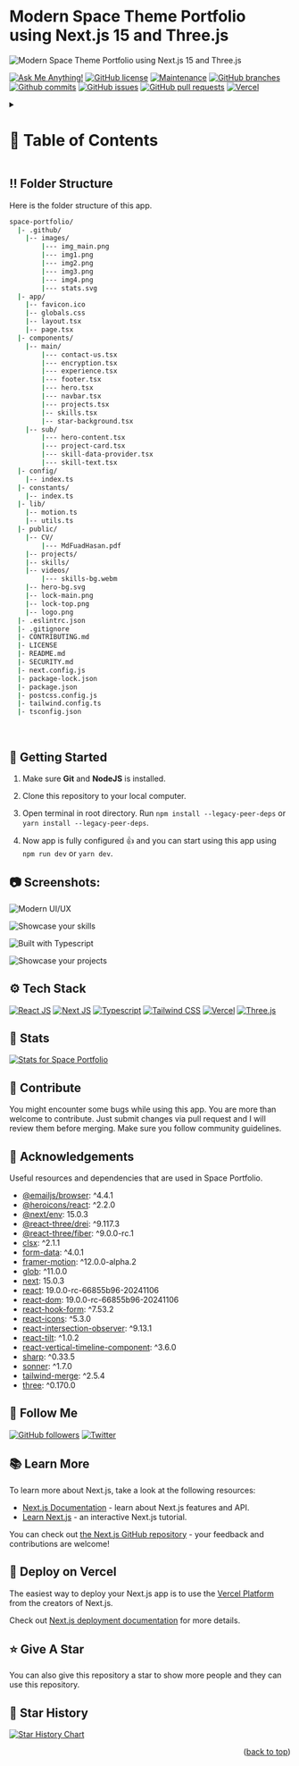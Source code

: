 <a name="readme-top"></a>

# Modern Space Theme Portfolio using Next.js 15 and Three.js

![Modern Space Theme Portfolio using Next.js 15 and Three.js](/.github/images/img_main.png "Modern Space Theme Portfolio using Next.js 15 and Three.js")

[![Ask Me Anything!](https://flat.badgen.net/static/Ask%20me/anything?icon=github&color=black&scale=1.01)](https://github.com/FuSan21 "Ask Me Anything!")
[![GitHub license](https://flat.badgen.net/github/license/FuSan21/portfolio?icon=github&color=black&scale=1.01)](https://github.com/FuSan21/portfolio/blob/main/LICENSE "GitHub license")
[![Maintenance](https://flat.badgen.net/static/Maintained/yes?icon=github&color=black&scale=1.01)](https://github.com/FuSan21/portfolio/commits/main "Maintenance")
[![GitHub branches](https://flat.badgen.net/github/branches/FuSan21/portfolio?icon=github&color=black&scale=1.01)](https://github.com/FuSan21/portfolio/branches "GitHub branches")
[![Github commits](https://flat.badgen.net/github/commits/FuSan21/portfolio?icon=github&color=black&scale=1.01)](https://github.com/FuSan21/portfolio/commits "Github commits")
[![GitHub issues](https://flat.badgen.net/github/issues/FuSan21/portfolio?icon=github&color=black&scale=1.01)](https://github.com/FuSan21/portfolio/issues "GitHub issues")
[![GitHub pull requests](https://flat.badgen.net/github/prs/FuSan21/portfolio?icon=github&color=black&scale=1.01)](https://github.com/FuSan21/portfolio/pulls "GitHub pull requests")
[![Vercel](https://vercelbadge.vercel.app/api/FuSan21/portfolio?style=flat-square)](https://www.fusan.live)

<!-- Table of Contents -->
<details>

<summary>

# :notebook_with_decorative_cover: Table of Contents

</summary>

- [Folder Structure](#bangbang-folder-structure)
- [Getting Started](#toolbox-getting-started)
- [Screenshots](#camera-screenshots)
- [Tech Stack](#gear-tech-stack)
- [Stats](#wrench-stats)
- [Contribute](#raised_hands-contribute)
- [Acknowledgements](#gem-acknowledgements)
- [Follow Me](#rocket-follow-me)
- [Learn More](#books-learn-more)
- [Deploy on Vercel](#page_with_curl-deploy-on-vercel)
- [Give A Star](#star-give-a-star)
- [Star History](#star2-star-history)
- [Give A Star](#star-give-a-star)

</details>

## :bangbang: Folder Structure

Here is the folder structure of this app.

```bash
space-portfolio/
  |- .github/
    |-- images/
        |--- img_main.png
        |--- img1.png
        |--- img2.png
        |--- img3.png
        |--- img4.png
        |--- stats.svg
  |- app/
    |-- favicon.ico
    |-- globals.css
    |-- layout.tsx
    |-- page.tsx
  |- components/
    |-- main/
        |--- contact-us.tsx
        |--- encryption.tsx
        |--- experience.tsx
        |--- footer.tsx
        |--- hero.tsx
        |--- navbar.tsx
        |--- projects.tsx
        |-- skills.tsx
        |-- star-background.tsx
    |-- sub/
        |--- hero-content.tsx
        |--- project-card.tsx
        |--- skill-data-provider.tsx
        |--- skill-text.tsx
  |- config/
    |-- index.ts
  |- constants/
    |-- index.ts
  |- lib/
    |-- motion.ts
    |-- utils.ts
  |- public/
    |-- CV/
        |--- MdFuadHasan.pdf
    |-- projects/
    |-- skills/
    |-- videos/
        |--- skills-bg.webm
    |-- hero-bg.svg
    |-- lock-main.png
    |-- lock-top.png
    |-- logo.png
  |- .eslintrc.json
  |- .gitignore
  |- CONTRIBUTING.md
  |- LICENSE
  |- README.md
  |- SECURITY.md
  |- next.config.js
  |- package-lock.json
  |- package.json
  |- postcss.config.js
  |- tailwind.config.ts
  |- tsconfig.json
```

<br />

## :toolbox: Getting Started

1. Make sure **Git** and **NodeJS** is installed.

2. Clone this repository to your local computer.

3. Open terminal in root directory. Run `npm install --legacy-peer-deps` or `yarn install --legacy-peer-deps`.

4. Now app is fully configured 👍 and you can start using this app using `npm run dev` or `yarn dev`.

## :camera: Screenshots:

![Modern UI/UX](/.github/images/img1.png "Modern UI/UX")

![Showcase your skills](/.github/images/img2.png "Showcase your skills")

![Built with Typescript](/.github/images/img3.png "Built with Typescript")

![Showcase your projects](/.github/images/img4.png "Showcase your projects")

## :gear: Tech Stack

[![React JS](https://skillicons.dev/icons?i=react "React JS")](https://react.dev/ "React JS") [![Next JS](https://skillicons.dev/icons?i=next "Next JS")](https://nextjs.org/ "Next JS") [![Typescript](https://skillicons.dev/icons?i=ts "Typescript")](https://www.typescriptlang.org/ "Typescript") [![Tailwind CSS](https://skillicons.dev/icons?i=tailwind "Tailwind CSS")](https://tailwindcss.com/ "Tailwind CSS") [![Vercel](https://skillicons.dev/icons?i=vercel "Vercel")](https://vercel.com/ "Vercel") [![Three.js](https://skillicons.dev/icons?i=threejs "Three.js")](https://threejs.org/ "Three.js")

## :wrench: Stats

[![Stats for Space Portfolio](/.github/images/stats.svg "Stats for Space Portfolio")](https://pagespeed.web.dev/analysis/https-spaceportfolio-netlify-app/2efbmg117d "Stats for Space Portfolio")

## :raised_hands: Contribute

You might encounter some bugs while using this app. You are more than welcome to contribute. Just submit changes via pull request and I will review them before merging. Make sure you follow community guidelines.

## :gem: Acknowledgements

Useful resources and dependencies that are used in Space Portfolio.

- [@emailjs/browser](https://www.npmjs.com/package/@emailjs/browser): ^4.4.1
- [@heroicons/react](https://www.npmjs.com/package/@heroicons/react): ^2.2.0
- [@next/env](https://www.npmjs.com/package/@next/env): 15.0.3
- [@react-three/drei](https://www.npmjs.com/package/@react-three/drei): ^9.117.3
- [@react-three/fiber](https://www.npmjs.com/package/@react-three/fiber): ^9.0.0-rc.1
- [clsx](https://www.npmjs.com/package/clsx): ^2.1.1
- [form-data](https://www.npmjs.com/package/form-data): ^4.0.1
- [framer-motion](https://www.npmjs.com/package/framer-motion): ^12.0.0-alpha.2
- [glob](https://www.npmjs.com/package/glob): ^11.0.0
- [next](https://www.npmjs.com/package/next): 15.0.3
- [react](https://www.npmjs.com/package/react): 19.0.0-rc-66855b96-20241106
- [react-dom](https://www.npmjs.com/package/react-dom): 19.0.0-rc-66855b96-20241106
- [react-hook-form](https://www.npmjs.com/package/react-hook-form): ^7.53.2
- [react-icons](https://www.npmjs.com/package/react-icons): ^5.3.0
- [react-intersection-observer](https://www.npmjs.com/package/react-intersection-observer): ^9.13.1
- [react-tilt](https://www.npmjs.com/package/react-tilt): ^1.0.2
- [react-vertical-timeline-component](https://www.npmjs.com/package/react-vertical-timeline-component): ^3.6.0
- [sharp](https://www.npmjs.com/package/sharp): ^0.33.5
- [sonner](https://www.npmjs.com/package/sonner): ^1.7.0
- [tailwind-merge](https://www.npmjs.com/package/tailwind-merge): ^2.5.4
- [three](https://www.npmjs.com/package/three): ^0.170.0

## :rocket: Follow Me

[![GitHub followers](https://img.shields.io/github/followers/FuSan21?style=social&label=Follow&maxAge=2592000)](https://github.com/FuSan21 "Follow Me")
[![Twitter](https://img.shields.io/twitter/url?style=social&url=https%3A%2F%2Ftwitter.com%2FTechnicalShubam)](https://twitter.com/intent/tweet?text=Check+out+this+amazing+app:&url=https%3A%2F%2Fgithub.com%2FFuSan21%2Fportfolio "Tweet")

## :books: Learn More

To learn more about Next.js, take a look at the following resources:

- [Next.js Documentation](https://nextjs.org/docs) - learn about Next.js features and API.
- [Learn Next.js](https://nextjs.org/learn) - an interactive Next.js tutorial.

You can check out [the Next.js GitHub repository](https://github.com/vercel/next.js/) - your feedback and contributions are welcome!

## :page_with_curl: Deploy on Vercel

The easiest way to deploy your Next.js app is to use the [Vercel Platform](https://vercel.com/new?utm_medium=default-template&filter=next.js&utm_source=create-next-app&utm_campaign=create-next-app-readme) from the creators of Next.js.

Check out [Next.js deployment documentation](https://nextjs.org/docs/deployment) for more details.

## :star: Give A Star

You can also give this repository a star to show more people and they can use this repository.

## :star2: Star History

<a href="https://star-history.com/#FuSan21/portfolio&Timeline">
<picture>
  <source media="(prefers-color-scheme: dark)" srcset="https://api.star-history.com/svg?repos=FuSan21/portfolio&type=Timeline&theme=dark" />
  <source media="(prefers-color-scheme: light)" srcset="https://api.star-history.com/svg?repos=FuSan21/portfolio&type=Timeline" />
  <img alt="Star History Chart" src="https://api.star-history.com/svg?repos=FuSan21/portfolio&type=Timeline" />
</picture>
</a>

<br />
<p align="right">(<a href="#readme-top">back to top</a>)</p>
